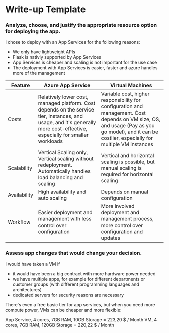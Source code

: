 # Write-up Template

### Analyze, choose, and justify the appropriate resource option for deploying the app.

I chose to deploy with an App Services for the following reasons:
- We only have lightweight APIs
- Flask is nativly supported by App Services
- App Services is cheaper and scaling is not important for the use case
- The deployment with App Services is easier, faster and azure handles more of the management

| Feature         | Azure App Service                         | Virtual Machines                        |
|-----------------|------------------------------------------|----------------------------------------|
| Costs           | Relatively lower cost, managed platform. Cost depends on the service tier, instances, and usage, and it's generally more cost-effective, especially for smaller workloads | Variable cost, higher responsibility for configuration and management. Cost depends on VM size, OS, and usage (Pay as you go model), and it can be costlier, especially for multiple VM instances   |
| Scalability     | Vertical Scaling only, Vertical scaling without redeployment. Automatically handles load balancing and scaling   | Vertical and horizontal scaling is possible, but manual scaling is required for horizontal scaling  |
| Availability    | High availability and auto scaling      | Depends on manual configuration       |
| Workflow        | Easier deployment and management with less control over configuration        | More involved deployment and management process, more control over configuration and updates         |

### Assess app changes that would change your decision.

I would have taken a VM if
- it would have been a big contract with more hardware power needed
- we have multiple apps, for example for different departments or customer groups (with different programming languages and architectures)
- dedicated servers for security reasons are necessary

There's even a free basic tier for app services, but when you need more compute power, VMs can be cheaper and more flexible:

App Service, 4 cores, 7GB RAM, 10GB Storage = 223,20 $ / Month
VM, 4 cores, 7GB RAM, 120GB Storage = 220,22 $ / Month
